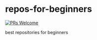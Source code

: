 # repos-for-beginners
[![PRs Welcome](https://img.shields.io/badge/PRs-welcome-brightgreen.svg?style=flat-square)](http://makeapullrequest.com)


best repositories for beginners
